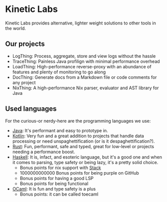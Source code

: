 # Kinetic Labs

Kinetic Labs provides alternative, lighter weight solutions to other tools in the world.

## Our projects
- LogThing: Process, aggregate, store and view logs without the hassle
- TraceThing: Painless Java profilign with minimal performance overhead
- LoadThing: High-performance reverse-proxy with an abundance of features and plenty of monitoring to go along
- DocThing: Generate docs from a Markdown file or code comments for any project
- NixThing: A high-performance Nix parser, evaluator and AST library for Java

## Used languages
For the curious-or nerdy-here are the programming languages we use:
- [Java](https://java.com): It's performant and easy to prototype in.
- [Kotlin](https://kotl.in): Very fun and a great addition to projects that handle data processing or need unspaghettification (or is it despaghettification?).
- [Rust](https://rust-lang.org): Fun, performant, safe and typed, great for low-level or projects needing a performance boost.
- [Haskell](https://haskell.org): It is, infact, and esoteric language, but it's a good one and when it comes to parsing, type safety or being lazy, it's a pretty solid choice.
    - Bonus points for nix support with [Stack](https://haskellstack.org)
    - 1000000000000 Bonus points for being purple on GitHub
    - Bonus points for having a good LSP
    - Bonus points for being functional
- [OCaml](https://ocaml.org): It is fun and type safety is a plus
    - Bonus points: it can be called toecaml
  
